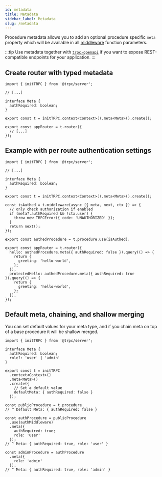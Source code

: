 ```yaml
---
id: metadata
title: Metadata
sidebar_label: Metadata
slug: /metadata
---
```


Procedure metadata allows you to add an optional procedure specific `meta` property which will be available in all [middleware](middlewares) function parameters.

:::tip
Use metadata together with [`trpc-openapi`](https://github.com/jlalmes/trpc-openapi) if you want to expose REST-compatible endpoints for your application.
:::

## Create router with typed metadata

```tsx
import { initTRPC } from '@trpc/server';

// [...]

interface Meta {
  authRequired: boolean;
}

export const t = initTRPC.context<Context>().meta<Meta>().create();

export const appRouter = t.router({
  // [...]
});
```

## Example with per route authentication settings

```tsx title='server.ts'
import { initTRPC } from '@trpc/server';

// [...]

interface Meta {
  authRequired: boolean;
}

export const t = initTRPC.context<Context>().meta<Meta>().create();

const isAuthed = t.middleware(async ({ meta, next, ctx }) => {
  // only check authorization if enabled
  if (meta?.authRequired && !ctx.user) {
    throw new TRPCError({ code: 'UNAUTHORIZED' });
  }
  return next();
});

export const authedProcedure = t.procedure.use(isAuthed);

export const appRouter = t.router({
  hello: authedProcedure.meta({ authRequired: false }).query(() => {
    return {
      greeting: 'hello world',
    };
  }),
  protectedHello: authedProcedure.meta({ authRequired: true }).query(() => {
    return {
      greeting: 'hello-world',
    };
  }),
});
```

## Default meta, chaining, and shallow merging

You can set default values for your meta type, and if you chain meta on top of a base procedure it will be shallow merged.

```tsx
import { initTRPC } from '@trpc/server';

interface Meta {
  authRequired: boolean;
  role?: 'user' | 'admin'
}

export const t = initTRPC
  .context<Context>()
  .meta<Meta>()
  .create({
    // Set a default value
    defaultMeta: { authRequired: false }
  });

const publicProcedure = t.procedure
// ^ Default Meta: { authRequired: false }

const authProcedure = publicProcedure
  .use(authMiddleware)
  .meta({
    authRequired: true;
    role: 'user'
  });
// ^ Meta: { authRequired: true, role: 'user' }

const adminProcedure = authProcedure
  .meta({
    role: 'admin'
  });
// ^ Meta: { authRequired: true, role: 'admin' }
```
